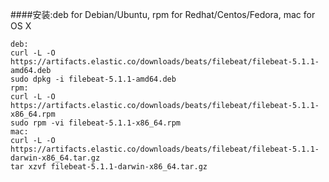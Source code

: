 ####安装:deb for Debian/Ubuntu, rpm for Redhat/Centos/Fedora, mac for OS X
```
deb:
curl -L -O https://artifacts.elastic.co/downloads/beats/filebeat/filebeat-5.1.1-amd64.deb
sudo dpkg -i filebeat-5.1.1-amd64.deb
rpm:
curl -L -O https://artifacts.elastic.co/downloads/beats/filebeat/filebeat-5.1.1-x86_64.rpm
sudo rpm -vi filebeat-5.1.1-x86_64.rpm
mac:
curl -L -O https://artifacts.elastic.co/downloads/beats/filebeat/filebeat-5.1.1-darwin-x86_64.tar.gz
tar xzvf filebeat-5.1.1-darwin-x86_64.tar.gz
```